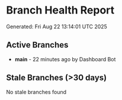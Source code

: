 # Branch Health Report
Generated: Fri Aug 22 13:14:01 UTC 2025

## Active Branches
- **main** - 22 minutes ago by Dashboard Bot

## Stale Branches (>30 days)
No stale branches found

